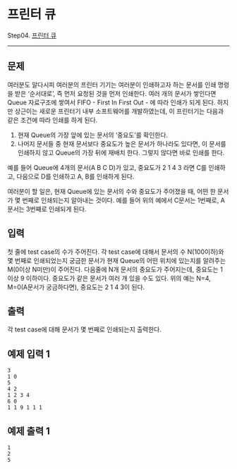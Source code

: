 # 프린터 큐

Step04. [프린터 큐](https://www.acmicpc.net/problem/1966)

---

## 문제

여러분도 알다시피 여러분의 프린터 기기는 여러분이 인쇄하고자 하는 문서를 인쇄 명령을 받은 ‘순서대로’, 즉 먼저 요청된 것을 먼저 인쇄한다. 여러 개의 문서가 쌓인다면 Queue 자료구조에 쌓여서 FIFO - First In First Out - 에 따라 인쇄가 되게 된다. 하지만 상근이는 새로운 프린터기 내부 소프트웨어를 개발하였는데, 이 프린터기는 다음과 같은 조건에 따라 인쇄를 하게 된다.

1. 현재 Queue의 가장 앞에 있는 문서의 ‘중요도’를 확인한다.
2. 나머지 문서들 중 현재 문서보다 중요도가 높은 문서가 하나라도 있다면, 이 문서를 인쇄하지 않고 Queue의 가장 뒤에 재배치 한다. 그렇지 않다면 바로 인쇄를 한다.

예를 들어 Queue에 4개의 문서(A B C D)가 있고, 중요도가 2 1 4 3 라면 C를 인쇄하고, 다음으로 D를 인쇄하고 A, B를 인쇄하게 된다.

여러분이 할 일은, 현재 Queue에 있는 문서의 수와 중요도가 주어졌을 때, 어떤 한 문서가 몇 번째로 인쇄되는지 알아내는 것이다. 예를 들어 위의 예에서 C문서는 1번째로, A문서는 3번째로 인쇄되게 된다.

## 입력

첫 줄에 test case의 수가 주어진다. 각 test case에 대해서 문서의 수 N(100이하)와 몇 번째로 인쇄되었는지 궁금한 문서가 현재 Queue의 어떤 위치에 있는지를 알려주는 M(0이상 N미만)이 주어진다. 다음줄에 N개 문서의 중요도가 주어지는데, 중요도는 1 이상 9 이하이다. 중요도가 같은 문서가 여러 개 있을 수도 있다. 위의 예는 N=4, M=0(A문서가 궁금하다면), 중요도는 2 1 4 3이 된다.

## 출력

각 test case에 대해 문서가 몇 번째로 인쇄되는지 출력한다.

## 예제 입력 1 

```
3
1 0
5
4 2
1 2 3 4
6 0
1 1 9 1 1 1
```

## 예제 출력 1 

```
1
2
5
```